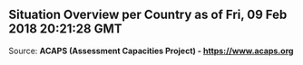## Situation Overview per Country as of Fri, 09 Feb 2018 20:21:28 GMT

Source: **ACAPS (Assessment Capacities Project) - https://www.acaps.org**